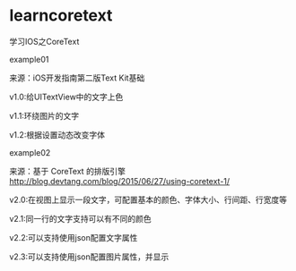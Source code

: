 # learncoretext
学习IOS之CoreText

example01

来源：iOS开发指南第二版Text Kit基础

v1.0:给UITextView中的文字上色

v1.1:环绕图片的文字

v1.2:根据设置动态改变字体

example02

来源：基于 CoreText 的排版引擎 http://blog.devtang.com/blog/2015/06/27/using-coretext-1/

v2.0:在视图上显示一段文字，可配置基本的颜色、字体大小、行间距、行宽度等

v2.1:同一行的文字支持可以有不同的颜色

v2.2:可以支持使用json配置文字属性

v2.3:可以支持使用json配置图片属性，并显示
